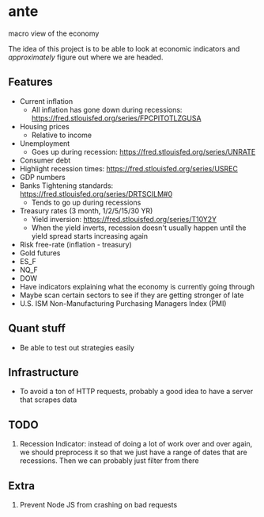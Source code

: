 # ante

macro view of the economy

The idea of this project is to be able to look at economic indicators and _approximately_ figure out where we are headed.

## Features

- Current inflation
  - All inflation has gone down during recessions: https://fred.stlouisfed.org/series/FPCPITOTLZGUSA
- Housing prices
  - Relative to income
- Unemployment
  - Goes up during recession: https://fred.stlouisfed.org/series/UNRATE
- Consumer debt
- Highlight recession times: https://fred.stlouisfed.org/series/USREC
- GDP numbers
- Banks Tightening standards: https://fred.stlouisfed.org/series/DRTSCILM#0
  - Tends to go up during recessions
- Treasury rates (3 month, 1/2/5/15/30 YR)
  - Yield inversion: https://fred.stlouisfed.org/series/T10Y2Y
  - When the yield inverts, recession doesn't usually happen until the yield spread starts increasing again
- Risk free-rate (inflation - treasury)
- Gold futures
- ES_F
- NQ_F
- DOW
- Have indicators explaining what the economy is currently going through
- Maybe scan certain sectors to see if they are getting stronger of late
- U.S. ISM Non-Manufacturing Purchasing Managers Index (PMI)

## Quant stuff

- Be able to test out strategies easily

## Infrastructure

- To avoid a ton of HTTP requests, probably a good idea to have a server that scrapes data

## TODO

1. Recession Indicator: instead of doing a lot of work over and over again, we should preprocess it so that we just have a range of dates that are recessions. Then we can probably just filter from there

## Extra

1. Prevent Node JS from crashing on bad requests